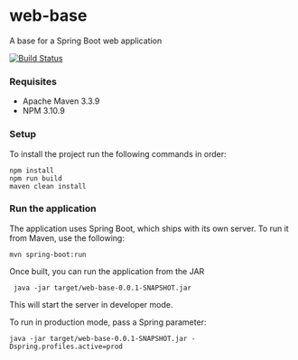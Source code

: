 # web-base
A base for a Spring Boot web application

[![Build Status](https://travis-ci.org/pfernandom/web-base.svg?branch=master)](https://travis-ci.org/pfernandom/web-base)

### Requisites

- Apache Maven 3.3.9
- NPM 3.10.9

### Setup
To install the project run the following commands in order:

	npm install
	npm run build
	maven clean install
	
### Run the application
The application uses Spring Boot, which ships with its own server. To run it from Maven, use the following:

	mvn spring-boot:run

Once built, you can run the application from the JAR
	
	 java -jar target/web-base-0.0.1-SNAPSHOT.jar
	 
This will start the server in developer mode.

To run in production mode, pass a Spring parameter:

	java -jar target/web-base-0.0.1-SNAPSHOT.jar -Dspring.profiles.active=prod
	

